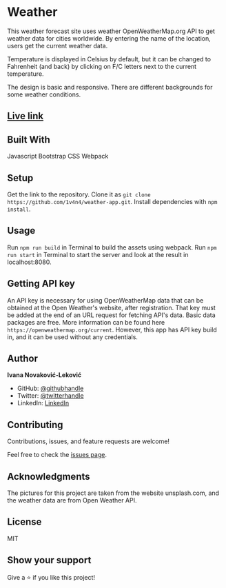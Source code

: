 # Weather
This weather forecast site uses weather OpenWeatherMap.org API to get weather data for cities worldwide. By entering the name of the location, users get the current weather data.

Temperature is displayed in Celsius by default, but it can be changed to Fahrenheit (and back) by clicking on F/C letters next to the current temperature.

The design is basic and responsive. There are different backgrounds for some weather conditions.

## [Live link](https://1v4n4.github.io/weather-app/)

## Built With

  Javascript
  Bootstrap
  CSS
  Webpack

## Setup

  Get the link to the repository.
  Clone it as `git clone https://github.com/1v4n4/weather-app.git`.
  Install  dependencies with `npm install`.

## Usage

  Run `npm run build` in  Terminal to build the assets using webpack.
  Run `npm run start` in Terminal to start the server and look at the result in localhost:8080.

## Getting API key

  An API key is necessary for using OpenWeatherMap data that can be obtained at the Open Weather's website, after registration. That key must be added at the end of an URL request for fetching API's data. Basic data packages are free. More information can be found here `https://openweathermap.org/current`.
  However, this app has API key build in, and it can be used without any credentials.

## Author
**Ivana Novaković-Leković**

- GitHub: [@githubhandle](https://github.com/1v4n4)
- Twitter: [@twitterhandle](https://twitter.com/codeIv1)
- LinkedIn: [LinkedIn](https://www.linkedin.com/in/1v4n4/)


## Contributing

Contributions, issues, and feature requests are welcome!

Feel free to check the [issues page](https://github.com/1v4n4/weather-app/issues).

## Acknowledgments
The pictures for this project are taken from the website unsplash.com, and the weather data are from Open Weather API.

## License
MIT

## Show your support

Give a ⭐️ if you like this project!



